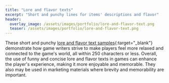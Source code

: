 ```yaml
---
title: "Lore and flavor texts"
excerpt: "Short and punchy lines for items' descriptions and flavor"
header:
  overlay_image: /assets/images/portfolio/lore-and-flavor-text.png
  teaser: /assets/images/portfolio/lore-and-flavor-text.png
---
```


These short and punchy [lore and flavor text samples](https://drive.google.com/file/d/1L1_qM04kM6Mt0LvGxq4M1dlUx9ltvlEZ/view?usp=sharing){:target="\_blank"} demonstrate how game writers strive to make players feel more relaxed and connected to the game's world, all within 250 characters or less. Overall, the use of funny and concise lore and flavor texts in games can enhance the player's experience, making it more enjoyable and memorable. They also may be used in marketing materials where brevity and memorability are important.
